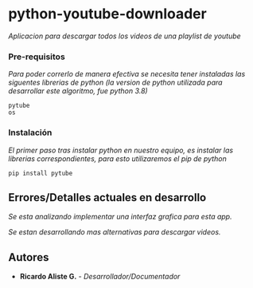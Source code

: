 # python-youtube-downloader

_Aplicacion para descargar todos los videos de una playlist de youtube_

### Pre-requisitos

_Para poder correrlo de manera efectiva se necesita tener instaladas las siguentes librerias de python (la version de python utilizada para desarrollar este algoritmo, fue python 3.8)_

```
pytube
os
```

### Instalación

_El primer paso tras instalar python en nuestro equipo, es instalar las librerias correspondientes, para esto utilizaremos el pip de python_

```
pip install pytube
```

## Errores/Detalles actuales en desarrollo

_Se esta analizando implementar una interfaz grafica para esta app._

_Se estan desarrollando mas alternativas para descargar videos._


## Autores

* **Ricardo Aliste G.** - *Desarrollador/Documentador* 
